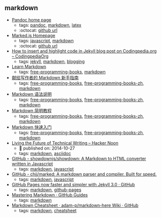 markdown 
---
* [Pandoc home page](https://pandoc.org/)
    * tags: [pandoc](../tags/pandoc.md), [markdown](../tags/markdown.md), [latex](../tags/latex.md)
    * :octocat: [github url](https://github.com/jgm/pandoc)
* [Marked.js Homepage](https://marked.js.org/)
    * tags: [javascript](../tags/javascript.md), [markdown](../tags/markdown.md)
    * :octocat: [github url](https://github.com/markedjs/marked)
* [How to insert and highlight code in Jekyll blog post on Codingpedia.org – CodingpediaOrg](http://www.codingpedia.org/ama/how-to-insert-and-highlight-code-in-jekyll-blog-post-on-codingpedia-org)
    * tags: [jekyll](../tags/jekyll.md), [markdown](../tags/markdown.md), [blogging](../tags/blogging.md)
* [Learn Markdown](https://www.gitbook.com/book/gitbookio/markdown/details)
    * tags: [free-programming-books](../tags/free-programming-books.md), [markdown](../tags/markdown.md)
* [献给写作者的 Markdown 新手指南](http://www.jianshu.com/p/q81RER)
    * tags: [free-programming-books](../tags/free-programming-books.md), [free-programming-books-zh](../tags/free-programming-books-zh.md), [markdown](../tags/markdown.md)
* [Markdown 语法说明](http://wowubuntu.com/markdown/)
    * tags: [free-programming-books](../tags/free-programming-books.md), [free-programming-books-zh](../tags/free-programming-books-zh.md), [markdown](../tags/markdown.md)
* [Markdown 简明教程](http://www.jianshu.com/p/7bd23251da0a)
    * tags: [free-programming-books](../tags/free-programming-books.md), [free-programming-books-zh](../tags/free-programming-books-zh.md), [markdown](../tags/markdown.md)
* [Markdown 快速入门](http://wowubuntu.com/markdown/basic.html)
    * tags: [free-programming-books](../tags/free-programming-books.md), [free-programming-books-zh](../tags/free-programming-books-zh.md), [markdown](../tags/markdown.md)
* [Living the Future of Technical Writing – Hacker Noon](https://hackernoon.com/living-the-future-of-technical-writing-2f368bd0a272)
    * :calendar: published on: 2014-10-27
    * tags: [markdown](../tags/markdown.md), [asciidoc](../tags/asciidoc.md)
* [GitHub - showdownjs/showdown: A Markdown to HTML converter written in Javascript](https://github.com/showdownjs/showdown)
    * tags: [markdown](../tags/markdown.md), [javascript](../tags/javascript.md)
* [GitHub - chjj/marked: A markdown parser and compiler. Built for speed.](https://github.com/chjj/marked)
    * tags: [markdown](../tags/markdown.md), [javascript](../tags/javascript.md)
* [ GitHub Pages now faster and simpler with Jekyll 3.0 · GitHub](https://github.com/blog/2100-github-pages-now-faster-and-simpler-with-jekyll-3-0)
    * tags: [markdown](../tags/markdown.md), [github-pages](../tags/github-pages.md)
* [Mastering Markdown · GitHub Guides      ](https://guides.github.com/features/mastering-markdown/)
    * tags: [markdown](../tags/markdown.md)
* [Markdown Cheatsheet · adam-p/markdown-here Wiki · GitHub](https://github.com/adam-p/markdown-here/wiki/Markdown-Cheatsheet)
    * tags: [markdown](../tags/markdown.md), [cheatsheet](../tags/cheatsheet.md)
